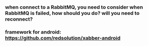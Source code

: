 ### when connect to a RabbitMQ, you need to consider when RabbitMQ is failed, how should you do? will you need to reconnect?
### framework for android: https://github.com/redsolution/xabber-android
